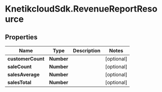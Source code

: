 # KnetikcloudSdk.RevenueReportResource

## Properties
Name | Type | Description | Notes
------------ | ------------- | ------------- | -------------
**customerCount** | **Number** |  | [optional] 
**saleCount** | **Number** |  | [optional] 
**salesAverage** | **Number** |  | [optional] 
**salesTotal** | **Number** |  | [optional] 


